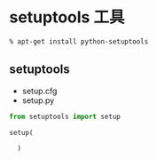 # setuptools 工具

```sh
% apt-get install python-setuptools
```

## setuptools

* setup.cfg
* setup.py

```python
from setuptools import setup

setup(

  )
```

